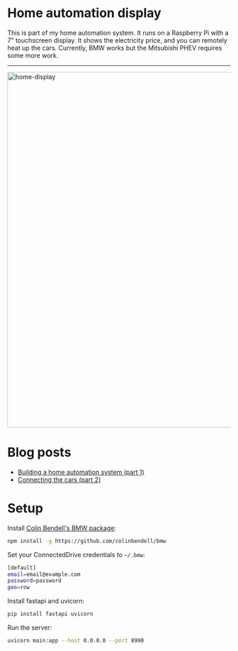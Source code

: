 # Home automation display

This is part of my home automation system. It runs on a Raspberry Pi with a 7" touchscreen display. It shows the electricity price, and you can remotely heat up the cars. Currently, BMW works but the Mitsubishi PHEV requires some more work.

---

<img width="800" alt="home-display" src="https://github.com/user-attachments/assets/bc56c119-a16d-49f6-8c69-045abc7a53a1">


# Blog posts

- [Building a home automation system (part 1)](https://kimsalmi.com/posts/2024/home-automation/)
- [Connecting the cars (part 2)](https://kimsalmi.com/posts/2024/home-automation-2/)  

# Setup

Install [Colin Bendell's BMW package](https://github.com/colinbendell/bmw):

```bash
npm install -g https://github.com/colinbendell/bmw
```

Set your ConnectedDrive credentials to `~/.bmw`:
```bash
[default]
email=email@example.com
password=password
geo=row
```

Install fastapi and uvicorn:

```bash
pip install fastapi uvicorn
```

Run the server:

```bash
uvicorn main:app --host 0.0.0.0 --port 8990
```

